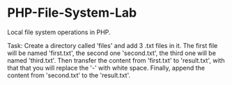 # PHP-File-System-Lab
Local file system operations in PHP.

Task: Create a directory called 'files' and add 3 .txt files in it. The first file will be named 'first.txt', the second one 'second.txt', the third one will be named 'third.txt'. Then transfer the content from 'first.txt' to 'result.txt', with that that you will replace the '-' with white space. Finally, append the content from 'second.txt' to the 'result.txt'.
